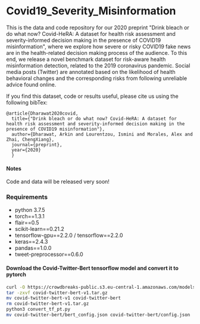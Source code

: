 # Covid19_Severity_Misinformation
This is the data and code repository for our 2020 preprint "Drink bleach or do what now? Covid-HeRA: A dataset for health risk assessment and severity-informed decision making in the presence of COVID19 misinformation", where we explore how severe or risky COVID19 fake news are in the health-related decision making process of the audience. To this end, we release a novel benchmark dataset for risk-aware health misinformation detection, related to the 2019 coronavirus pandemic. Social media posts (Twitter) are annotated based on the likelihood of health behavioral changes and the corresponding risks from following unreliable advice found online.

If you find this dataset, code or results useful, please cite us using the following bibTex:
```
@article{Dharawat2020covid,
  title={"Drink bleach or do what now? Covid-HeRA: A dataset for health risk assessment and severity-informed decision making in the presence of COVID19 misinformation"},
  author={Dharawat, Arkin and Lourentzou, Ismini and Morales, Alex and Zhai, ChengXiang},
  journal={preprint},
  year={2020}
  }
```

#### Notes
Code and data will be released very soon!

### Requirements
- python 3.7.5
- torch==1.3.1
- flair==0.5 
- scikit-learn==0.21.2
- tensorflow-gpu==2.2.0 / tensorflow==2.2.0
- keras==2.4.3
- pandas==1.0.0
- tweet-preprocessor==0.6.0

#### Download the Covid-Twitter-Bert tensorflow model and convert it to pytorch
```bash
curl -O https://crowdbreaks-public.s3.eu-central-1.amazonaws.com/models/covid-twitter-bert/v1/checkpoint_submodel/covid-twitter-bert-v1.tar.gz
tar -zxvf covid-twitter-bert-v1.tar.gz
mv covid-twitter-bert-v1 covid-twitter-bert
rm covid-twitter-bert-v1.tar.gz
python3 convert_tf_pt.py
mv covid-twitter-bert/bert_config.json covid-twitter-bert/config.json
```
